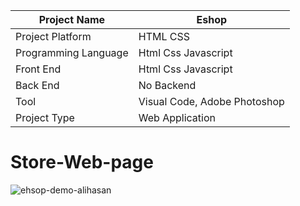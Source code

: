 | Project Name | Eshop |
| --- | --- |
| Project Platform | HTML CSS |
| Programming Language |  Html Css Javascript |
| Front End | Html Css Javascript |
| Back End | No Backend |
| Tool |  Visual Code, Adobe Photoshop |
| Project Type | Web Application |


# Store-Web-page
![ehsop-demo-alihasan](https://user-images.githubusercontent.com/101947194/236382879-cb2a4f3d-d6ae-4125-bb36-d15f45da4911.jpg)
